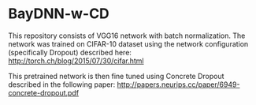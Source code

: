 # BayDNN-w-CD
This repository consists of VGG16 network with batch normalization. The network was trained on 
CIFAR-10 dataset using the network configuration (specifically Dropout) described here:
http://torch.ch/blog/2015/07/30/cifar.html

This pretrained network is then fine tuned using Concrete Dropout described in the following paper:
http://papers.neurips.cc/paper/6949-concrete-dropout.pdf